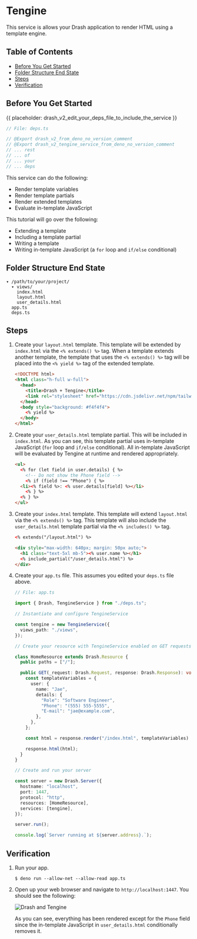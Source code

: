 # Tengine

This service is allows your Drash application to render HTML using a template
engine.

## Table of Contents

- [Before You Get Started](#before-you-get-started)
- [Folder Structure End State](#folder-structure-end-state)
- [Steps](#steps)
- [Verification](#verification)

## Before You Get Started

{{ placeholder: drash_v2_edit_your_deps_file_to_include_the_service }}

```typescript
// File: deps.ts

// @Export drash_v2_from_deno_no_version_comment
// @Export drash_v2_tengine_service_from_deno_no_version_comment
// ... rest
// ... of
// ... your
// ... deps
```

This service can do the following:

- Render template variables
- Render template partials
- Render extended templates
- Evaluate in-template JavaScript

This tutorial will go over the following:

- Extending a template
- Including a template partial
- Writing a template
- Writing in-template JavaScript (a `for` loop and `if/else` conditional)

## Folder Structure End State

```text
▾ /path/to/your/project/
  ▾ views/
    index.html
    layout.html
    user_details.html
  app.ts
  deps.ts
```

## Steps

1. Create your `layout.html` template. This template will be extended by
   `index.html` via the `<% extends() %>` tag. When a template extends another
   template, the template that uses the `<% extends() %>` tag will be placed
   into the `<% yield %>` tag of the extended template.

   ```html
   <!DOCTYPE html>
   <html class="h-full w-full">
     <head>
       <title>Drash + Tengine</title>
       <link rel="stylesheet" href="https://cdn.jsdelivr.net/npm/tailwindcss/dist/tailwind.min.css">
     </head>
     <body style="background: #f4f4f4">
       <% yield %>
     </body>
   </html>
   ```

1. Create your `user_details.html` template partial. This will be included in
   `index.html`. As you can see, this template partial uses in-template
   JavaScript (`for` loop and `if/else` conditional). All in-template JavaScript
   will be evaluated by Tengine at runtime and rendered appropriately.

   ```html
   <ul>
     <% for (let field in user.details) { %>
       <!-- Do not show the Phone field -->
       <% if (field !== "Phone") { %>
     <li><% field %>: <% user.details[field] %></li>
       <% } %>
     <% } %>
   </ul>
   ```

1. Create your `index.html` template. This template will extend `layout.html`
   via the `<% extends() %>` tag. This template will also include the
   `user_details.html` template partial via the `<% includes() %>` tag.

   ```html
   <% extends("/layout.html") %>

   <div style="max-width: 640px; margin: 50px auto;">
     <h1 class="text-5xl mb-5"><% user.name %></h1>
     <% include_partial("/user_details.html") %>
   </div>
   ```

1. Create your `app.ts` file. This assumes you edited your `deps.ts` file above.

   ```typescript
   // File: app.ts

   import { Drash, TengineService } from "./deps.ts";

   // Instantiate and configure TengineService

   const tengine = new TengineService({
     views_path: "./views",
   });

   // Create your resource with TengineService enabled on GET requests

   class HomeResource extends Drash.Resource {
     public paths = ["/"];

     public GET(_request: Drash.Request, response: Drash.Response): void {
       const templateVariables = {
         user: {
           name: "Jae",
           details: {
             "Role": "Software Engineer",
             "Phone": "(555) 555-5555",
             "E-mail": "jae@example.com",
           },
         },
       };

       const html = response.render("/index.html", templateVariables) as string;

       response.html(html);
     }
   }

   // Create and run your server

   const server = new Drash.Server({
     hostname: "localhost",
     port: 1447,
     protocol: "http",
     resources: [HomeResource],
     services: [tengine],
   });

   server.run();

   console.log(`Server running at ${server.address}.`);
   ```

## Verification

1. Run your app.

   ```shell
   $ deno run --allow-net --allow-read app.ts
   ```

2. Open up your web browser and navigate to `http://localhost:1447`. You should
   see the following:

   ![Drash and Tengine](/drash/v2.x/tengine.png "Drash and Tengine")

   As you can see, everything has been rendered except for the `Phone` field
   since the in-template JavaScript in `user_details.html` conditionally removes
   it.
